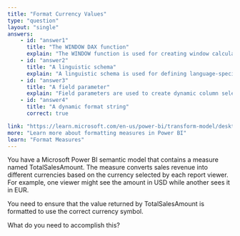 ```yaml
---
title: "Format Currency Values"
type: "question"
layout: "single"
answers:
    - id: "answer1"
      title: "The WINDOW DAX function"
      explain: "The WINDOW function is used for creating window calculations and aggregations over a set of rows, not for formatting currency values."
    - id: "answer2"
      title: "A linguistic schema"
      explain: "A linguistic schema is used for defining language-specific formatting rules for an entire semantic model, not for individual measure formatting."
    - id: "answer3"
      title: "A field parameter"
      explain: "Field parameters are used to create dynamic column selections in reports, not for formatting currency values in measures."
    - id: "answer4"
      title: "A dynamic format string"
      correct: true

link: "https://learn.microsoft.com/en-us/power-bi/transform-model/desktop-measures#format-a-measure"
more: "Learn more about formatting measures in Power BI"
learn: "Format Measures"
---
```


You have a Microsoft Power BI semantic model that contains a measure named TotalSalesAmount. The measure converts sales revenue into different currencies based on the currency selected by each report viewer. For example, one viewer might see the amount in USD while another sees it in EUR.

You need to ensure that the value returned by TotalSalesAmount is formatted to use the correct currency symbol.

What do you need to accomplish this?